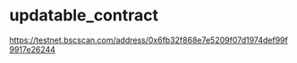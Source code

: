 # updatable_contract

https://testnet.bscscan.com/address/0x6fb32f868e7e5209f07d1974def99f9917e26244
